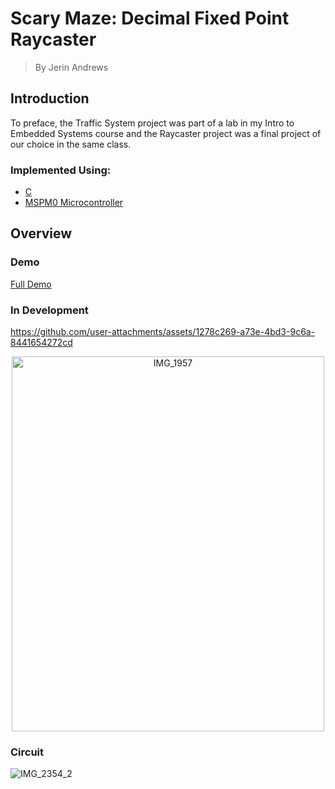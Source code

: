 # Scary Maze: Decimal Fixed Point Raycaster
> By Jerin Andrews

## Introduction
To preface, the Traffic System project was part of a lab in my Intro to Embedded Systems course and the Raycaster project was a final project of our choice in the same class.

### Implemented Using:
+ [C](https://devdocs.io/c/)
+ [MSPM0 Microcontroller](https://software-dl.ti.com/msp430/esd/MSPM0-SDK/1_00_00_04/docs/english/MSPM0_SDK_Documentation_Overview.html)


## Overview
### Demo
[Full Demo](https://www.youtube.com/watch?v=zPbL96ubVow)

### In Development 
https://github.com/user-attachments/assets/1278c269-a73e-4bd3-9c6a-8441654272cd

<div align="center">
<img src="https://github.com/user-attachments/assets/2df7e6d3-21fa-417a-bcbe-f13ef3440062" alt="IMG_1957" width="500" height="600">
</div>

### Circuit
![IMG_2354_2](https://github.com/user-attachments/assets/05ab0f76-e1bf-478b-89c1-e82b06e5b16e)
